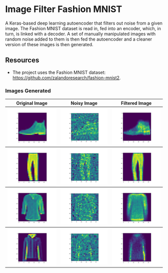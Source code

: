 # Image Filter Fashion MNIST

A Keras-based deep learning autoencoder that filters out noise from a given image.
The Fashion MNIST dataset is read in, fed into an encoder, which, in turn, is linked with a decoder.
A set of manually manipulated images with random noise added to them is then fed the autoencoder and a cleaner version of these images is then generated.

## Resources

* The project uses the Fashion MNIST dataset: https://github.com/zalandoresearch/fashion-mnist2.

### Images Generated

<table>
  <tr>
    <th>Original Image</th>
    <th>Noisy Image</th>
    <th>Filtered Image</th>
  </tr>
  
  <tr>
    <th>
      <img src="images/original-image-1.png" width="250px"/>
    </th>
    <th>
      <img src="images/noisy-image-1.png" width="250px"/>
    </th>
    <th>  
      <img src="images/cleaned-image-1.png" width="250px"/>
    </th>
  </tr>
  <tr>
    <th>
      <img src="images/original-image-3.png" width="250px"/>
    </th>
    <th>
      <img src="images/noisy-image-3.png" width="250px"/>
    </th>
    <th>
      <img src="images/cleaned-image-3.png" width="250px"/>
    </th>
  </tr>
  <tr>
    <th>
      <img src="images/original-image-5.png" width="250px"/>
    </th>
    <th>
      <img src="images/noisy-image-5.png" width="250px"/>
    </th>
    <th>
      <img src="images/cleaned-image-5.png" width="250px"/>
    </th>
  </tr>
  <tr>
    <th>
      <img src="images/original-image-7.png" width="250px"/>
    </th>
    <th>
      <img src="images/noisy-image-7.png" width="250px"/>
    </th>
    <th>
      <img src="images/cleaned-image-7.png" width="250px"/>
    </th>
  </tr>
</table>
<br/>
